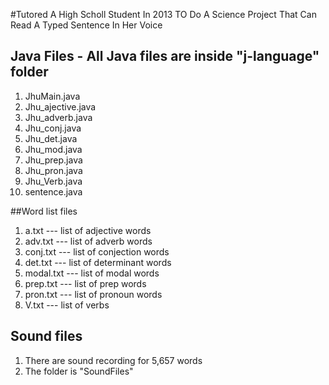 #Tutored A High Scholl Student In 2013 TO Do A Science Project That Can Read A Typed Sentence In Her Voice

## Java Files - All Java files are inside "j-language" folder
1. JhuMain.java
2. Jhu_ajective.java
3. Jhu_adverb.java
4. Jhu_conj.java
5. Jhu_det.java
6. Jhu_mod.java
7. Jhu_prep.java
8. Jhu_pron.java
9. Jhu_Verb.java
10. sentence.java 

##Word list files
1. a.txt      --- list of adjective words
2. adv.txt    --- list of adverb words
3. conj.txt   --- list of conjection words
4. det.txt    --- list of determinant words
5. modal.txt  --- list of modal words
6. prep.txt   --- list of prep words
7. pron.txt   --- list of pronoun words
8. V.txt      --- list of verbs

## Sound files
1. There are sound recording for 5,657 words
2. The folder is "SoundFiles"
